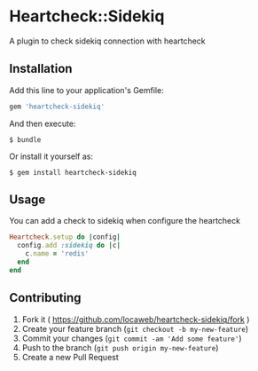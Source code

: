 # Heartcheck::Sidekiq

A plugin to check sidekiq connection with heartcheck

## Installation

Add this line to your application's Gemfile:

```ruby
gem 'heartcheck-sidekiq'
```

And then execute:

    $ bundle

Or install it yourself as:

    $ gem install heartcheck-sidekiq

## Usage

You can add a check to sidekiq when configure the heartcheck

```ruby
Heartcheck.setup do |config|
  config.add :sidekiq do |c|
    c.name = 'redis'
  end
end
```

## Contributing

1. Fork it ( https://github.com/locaweb/heartcheck-sidekiq/fork )
2. Create your feature branch (`git checkout -b my-new-feature`)
3. Commit your changes (`git commit -am 'Add some feature'`)
4. Push to the branch (`git push origin my-new-feature`)
5. Create a new Pull Request
